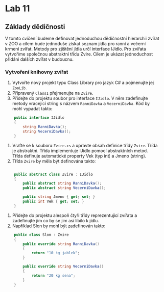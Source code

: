 # Lab 11

## Základy dědičnosti

V tomto cvičení budeme definovat jednoduchou dědičnostní hierarchii zvířat v ZOO a cílem bude jednoduše získat seznam jídla pro ranní a večerní krmení zvířat.
Metody pro zjištění jídla určí interface IJidlo. Pro zvířata vytvoříme společnou abstraktní třídu Zvire.
Cílem je ukázat jednoduchost přidání dalších zvířat v budoucnu.

### Vytvoření knihovny zvířat

1. Vytvořte nový projekt typu Class Library pro jazyk C# a pojmenujte jej `ZooLib`.
1. Připravený `Class1` přejmenujte na `Zvire`.
1. Přidejte do projektu soubor pro interface `IJidlo`. V něm zadefinujte metody vracející string s názvem `RanniDavka` a `VecerniDavka`. Kód by mohl vypadat takto:

```csharp
    public interface IJidlo
    {
        string RanniDavka();
        string VecerniDavka();
    }
```

1. Vraťte se k souboru `Zvire.cs` a upravte obsah definice třídy `Zvire`. Třída je abstraktní. Třída implementuje IJidlo pomocí abstraktních metod. Třída definuje automatické property Vek (typ int) a Jmeno (string).
1. Třída `Zvire` by měla být definována takto:

```csharp

    public abstract class Zvire : IJidlo
    {
        public abstract string RanniDavka();
        public abstract string VecerniDavka();

        public string Jmeno { get; set; }
        public int Vek { get; set; }
    }
```

1. Přidejte do projektu alespoň čtyři třídy reprezentující zvířata a zadefinujte jim co by se jim asi líbilo k jídlu.
1. Například Slon by mohl být zadefinován takto:

```csharp
    public class Slon : Zvire
    {
        public override string RanniDavka()
        {
            return "10 kg jablek";
        }

        public override string VecerniDavka()
        {
            return "20 kg sena";
        }
    }
```
